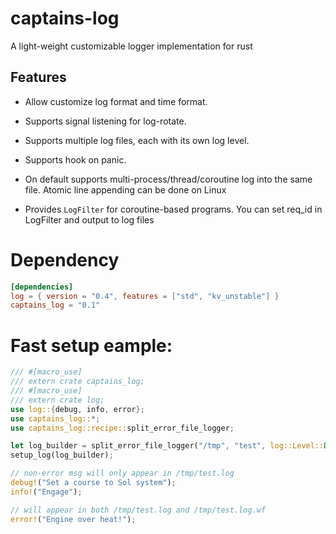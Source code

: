 # captains-log

A light-weight customizable logger implementation for rust

## Features

* Allow customize log format and time format.

* Supports signal listening for log-rotate.

* Supports multiple log files, each with its own log level.

* Supports hook on panic.

* On default supports multi-process/thread/coroutine log into the same file.
Atomic line appending can be done on Linux

* Provides `LogFilter` for coroutine-based programs. You can set req_id in LogFilter and
output to log files

# Dependency

``` toml
[dependencies]
log = { version = "0.4", features = ["std", "kv_unstable"] }
captains_log = "0.1"
```

# Fast setup eample:

```rust
/// #[macro_use]
/// extern crate captains_log;
/// #[macro_use]
/// extern crate log;
use log::{debug, info, error};
use captains_log::*;
use captains_log::recipe::split_error_file_logger;

let log_builder = split_error_file_logger("/tmp", "test", log::Level::Debug);
setup_log(log_builder);

// non-error msg will only appear in /tmp/test.log
debug!("Set a course to Sol system");
info!("Engage");

// will appear in both /tmp/test.log and /tmp/test.log.wf
error!("Engine over heat!");

```

